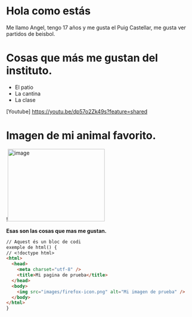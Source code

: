 # Hola como estás
Me llamo Angel, tengo 17 años y me gusta el Puig Castellar, me gusta ver partidos de beisbol.
# Cosas que más me gustan del instituto.
- El patio
- La cantina
- La clase

[Youtube] https://youtu.be/dp57o2Zk49s?feature=shared

# Imagen de mi animal favorito.

!<img width="260" height="194" alt="image" src="https://github.com/user-attachments/assets/1470b441-6a56-4175-8467-be3fd829919b" />

 **Esas son las cosas que mas me gustan.** 


```markdown
// Aquest és un bloc de codi
exemple de html() {
// <!doctype html>
<html>
  <head>
    <meta charset="utf-8" />
    <title>Mi pagina de prueba</title>
  </head>
  <body>
    <img src="images/firefox-icon.png" alt="Mi imagen de prueba" />
  </body>
</html>
}
```
